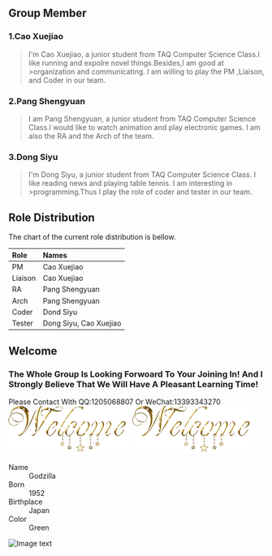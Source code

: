 
## Group Member
### 1.Cao Xuejiao

>I'm Cao Xuejiao, a junior student from TAQ Computer Science Class.I like running and expolre novel things.Besides,I am good at >organization and communicating. I am willing to play the PM ,Liaison, and Coder in our team.

### 2.Pang Shengyuan
>I am Pang Shengyuan, a junior student from TAQ Computer Science Class.I would like to watch animation and play electronic 
>games. I am also the RA and the Arch of the team.

### 3.Dong Siyu
>I'm Dong Siyu, a junior student from TAQ Computer Science Class. I like reading news and playing table tennis. I am interesting in >programming.Thus I play the role of coder and tester in our team.

## Role Distribution
The chart of the current role distribution is bellow.

| Role         | Names                  |
|:-------------|:-----------------------|
| PM           | Cao Xuejiao            |
| Liaison      | Cao Xuejiao            |
| RA           | Pang Shengyuan         |
| Arch         | Pang Shengyuan         |
| Coder        | Dond Siyu              |
| Tester       | Dong Siyu, Cao Xuejiao |

## Welcome
### The Whole Group Is Looking Forwoard To Your Joining In! And I Strongly Believe That We Will Have A Pleasant Learning Time!
Please Contact With QQ:1205068807  Or  WeChat:13393343270
![](https://github.com/She-xj/She-xj.github.io/blob/master/welcome.gif)
![](https://github.com/She-xj/She-xj.github.io/blob/master/mmexport1584679483264.gif)

<dl>
<dt>Name</dt>
<dd>Godzilla</dd>
<dt>Born</dt>
<dd>1952</dd>
<dt>Birthplace</dt>
<dd>Japan</dd>
<dt>Color</dt>
<dd>Green</dd>
</dl>
<!--![Image text](https://raw.githubusercontent.com/wyagd001/wyagd001.github.io/master/img/zfb.png) -->

![Image text](https://autohotkey.com/assets/images/ahk-logo-no-text241x78-180.png)
